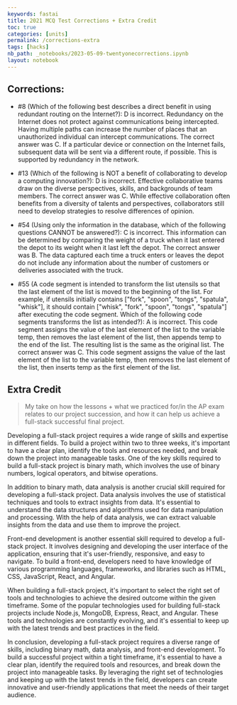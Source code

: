 ```yaml
---
keywords: fastai
title: 2021 MCQ Test Corrections + Extra Credit
toc: true
categories: [units]
permalink: /corrections-extra
tags: [hacks]
nb_path: _notebooks/2023-05-09-twentyonecorrections.ipynb
layout: notebook
---
```


<!--
#################################################
### THIS FILE WAS AUTOGENERATED! DO NOT EDIT! ###
#################################################
# file to edit: _notebooks/2023-05-09-twentyonecorrections.ipynb
-->

<div class="container" id="notebook-container">
        
<div class="cell border-box-sizing text_cell rendered"><div class="inner_cell">
<div class="text_cell_render border-box-sizing rendered_html">
<h2 id="Corrections:">Corrections:<a class="anchor-link" href="#Corrections:"> </a></h2><ul>
<li><p>#8 (Which of the following best describes a direct benefit in using redundant routing on the Internet?): D is incorrect. Redundancy on the Internet does not protect against communications being intercepted. Having multiple paths can increase the number of places that an unauthorized individual can intercept communications. The correct answer was C. If a particular device or connection on the Internet fails, subsequent data will be sent via a different route, if possible. This is supported by redundancy in the network.</p>
</li>
<li><p>#13 (Which of the following is NOT a benefit of collaborating to develop a computing innovation?): D is incorrect. Effective collaborative teams draw on the diverse perspectives, skills, and backgrounds of team members. The correct answer was C. While effective collaboration often benefits from a diversity of talents and perspectives, collaborators still need to develop strategies to resolve differences of opinion.</p>
</li>
<li><p>#54 (Using only the information in the database, which of the following questions CANNOT be answered?): C is incorrect. This information can be determined by comparing the weight of a truck when it last entered the depot to its weight when it last left the depot. The correct answer was B. The data captured each time a truck enters or leaves the depot do not include any information about the number of customers or deliveries associated with the truck.</p>
</li>
<li><p>#55 (A code segment is intended to transform the list utensils so that the last element of the list is moved to the beginning of the list. For example, if utensils initially contains  ["fork", "spoon", "tongs", "spatula", "whisk"], it should contain ["whisk", "fork", "spoon", "tongs", "spatula"] after executing the code segment. Which of the following code segments transforms the list as intended?): A is incorrect. This code segment assigns the value of the last element of the list to the variable temp, then removes the last element of the list, then appends temp to the end of the list. The resulting list is the same as the original list. The correct answer was C. This code segment assigns the value of the last element of the list to the variable temp, then removes the last element of the list, then inserts temp as the first element of the list.</p>
</li>
</ul>

</div>
</div>
</div>
<div class="cell border-box-sizing text_cell rendered"><div class="inner_cell">
<div class="text_cell_render border-box-sizing rendered_html">
<h2 id="Extra-Credit">Extra Credit<a class="anchor-link" href="#Extra-Credit"> </a></h2><blockquote><p>My take on how the lessons + what we practiced for/in the AP exam relates to our project succession, and how it can help us achieve a full-stack successful final project.</p>
</blockquote>
<p>Developing a full-stack project requires a wide range of skills and expertise in different fields. To build a project within two to three weeks, it's important to have a clear plan, identify the tools and resources needed, and break down the project into manageable tasks. One of the key skills required to build a full-stack project is binary math, which involves the use of binary numbers, logical operators, and bitwise operations.</p>
<p>In addition to binary math, data analysis is another crucial skill required for developing a full-stack project. Data analysis involves the use of statistical techniques and tools to extract insights from data. It's essential to understand the data structures and algorithms used for data manipulation and processing. With the help of data analysis, we can extract valuable insights from the data and use them to improve the project.</p>
<p>Front-end development is another essential skill required to develop a full-stack project. It involves designing and developing the user interface of the application, ensuring that it's user-friendly, responsive, and easy to navigate. To build a front-end, developers need to have knowledge of various programming languages, frameworks, and libraries such as HTML, CSS, JavaScript, React, and Angular.</p>
<p>When building a full-stack project, it's important to select the right set of tools and technologies to achieve the desired outcome within the given timeframe. Some of the popular technologies used for building full-stack projects include Node.js, MongoDB, Express, React, and Angular. These tools and technologies are constantly evolving, and it's essential to keep up with the latest trends and best practices in the field.</p>
<p>In conclusion, developing a full-stack project requires a diverse range of skills, including binary math, data analysis, and front-end development. To build a successful project within a tight timeframe, it's essential to have a clear plan, identify the required tools and resources, and break down the project into manageable tasks. By leveraging the right set of technologies and keeping up with the latest trends in the field, developers can create innovative and user-friendly applications that meet the needs of their target audience.</p>

</div>
</div>
</div>
</div>
 

